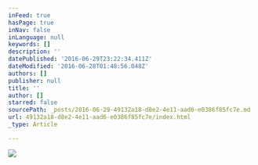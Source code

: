 ```yaml
---
inFeed: true
hasPage: true
inNav: false
inLanguage: null
keywords: []
description: ''
datePublished: '2016-06-29T23:22:34.411Z'
dateModified: '2016-06-28T01:48:56.048Z'
authors: []
publisher: null
title: ''
author: []
starred: false
sourcePath: _posts/2016-06-29-49132a18-d8e2-4e11-aad6-e0386f85fc7e.md
url: 49132a18-d8e2-4e11-aad6-e0386f85fc7e/index.html
_type: Article

---
```

![](https://the-grid-user-content.s3-us-west-2.amazonaws.com/75493b66-fe72-4648-b950-c657218cb26e.jpg)